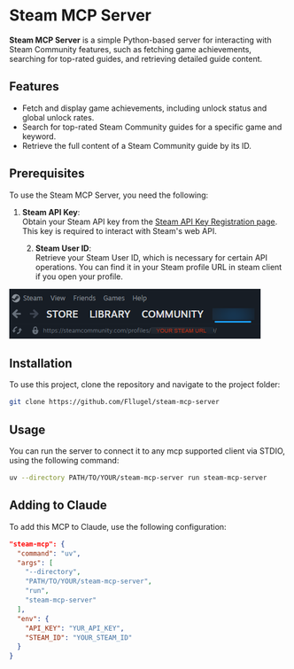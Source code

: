 # Steam MCP Server

**Steam MCP Server** is a simple Python-based server for interacting with Steam Community features, such as fetching game achievements, searching for top-rated guides, and retrieving detailed guide content.

## Features

- Fetch and display game achievements, including unlock status and global unlock rates.
- Search for top-rated Steam Community guides for a specific game and keyword.
- Retrieve the full content of a Steam Community guide by its ID.

## Prerequisites

To use the Steam MCP Server, you need the following:

1. **Steam API Key**:  
   Obtain your Steam API key from the [Steam API Key Registration page](https://steamcommunity.com/dev/apikey).  
   This key is required to interact with Steam's web API.

   2. **Steam User ID**:  
   Retrieve your Steam User ID, which is necessary for certain API operations. 
   You can find it in your Steam profile URL in steam client if you open your profile.
   
![Where to find your Steam profile URL](assets/steam-profile-url.png)

## Installation

To use this project, clone the repository and navigate to the project folder:
```bash
git clone https://github.com/Fllugel/steam-mcp-server
```

## Usage

You can run the server to connect it to any mcp supported client via STDIO, using the following command:
```bash
uv --directory PATH/TO/YOUR/steam-mcp-server run steam-mcp-server
```

## Adding to Claude

To add this MCP to Claude, use the following configuration:

```json
"steam-mcp": {
  "command": "uv",
  "args": [
    "--directory",
    "PATH/TO/YOUR/steam-mcp-server",
    "run",
    "steam-mcp-server"
  ],
  "env": {
    "API_KEY": "YUR_API_KEY",
    "STEAM_ID": "YOUR_STEAM_ID"
  }
}
```

